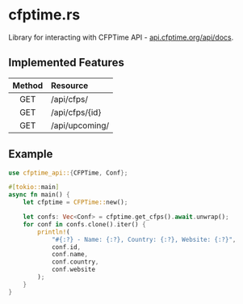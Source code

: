 # cfptime.rs
Library for interacting with CFPTime API - [api.cfptime.org/api/docs](https://api.cfptime.org/api/docs).

## Implemented Features
| Method | Resource |
|:------:|:---------|
| GET | /api/cfps/ |
| GET | /api/cfps/{id} |
| GET | /api/upcoming/ | 

## Example
```rust
use cfptime_api::{CFPTime, Conf};

#[tokio::main]
async fn main() {
    let cfptime = CFPTime::new();

    let confs: Vec<Conf> = cfptime.get_cfps().await.unwrap();
    for conf in confs.clone().iter() {
        println!(
            "#{:?} - Name: {:?}, Country: {:?}, Website: {:?}",
            conf.id,
            conf.name,
            conf.country,
            conf.website
        );
    }
}
```
